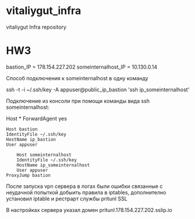 # vitaliygut_infra
vitaliygut Infra repository

HW3
=========================================
bastion_IP = 178.154.227.202
someinternalhost_IP = 10.130.0.14

Cпособ подключения к someinternalhost в одну команду

ssh -t -i ~/.ssh/key -A appuser@public_ip_bastion 'ssh ip_someinternalhost'


Подключение из консоли при помощи команды вида ssh someinternalhost:


Host *
ForwardAgent yes

	Host bastion
	IdentityFile ~/.ssh/key
	HostName ip_bastion
	User appuser

        Host someinternalhost
        IdentityFile ~/.ssh/key
        HostName ip_someinternalhost
        User appuser
	ProxyJump bastion

После запуска vpn сервера в логах были ошибки связанные с неудачной попыткой добыить правила в iptables, дополнително установил iptable и рестрарт службы pritunl
SSL

В настройках сервера указал домен  pritunl.178.154.227.202.sslip.io
